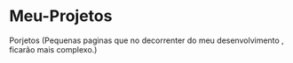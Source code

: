 # Meu-Projetos
 Porjetos (Pequenas paginas que no decorrenter do meu desenvolvimento , ficarão mais complexo.)
